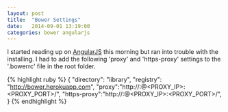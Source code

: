 ```yaml
---
layout: post
title:  "Bower Settings"
date:   2014-09-01 13:19:00
categories: bower angularjs
---
```

I started reading up on [AngularJS](https://docs.angularjs.org/tutorial) this morning but ran into trouble with the installing. I had to add the following 
'proxy' and 'https-proxy' settings to the '.bowerrc' file in the root folder.

{% highlight ruby %}
{
  "directory": "library",
  "registry": "http://bower.herokuapp.com",
  "proxy":"http://<USERNAME>:<PASSWORD>@<PROXY_IP>:<PROXY_PORT>/",
  "https-proxy":"http://<USERNAME>:<PASSWORD>@<PROXY_IP>:<PROXY_PORT>/",
}
{% endhighlight %}